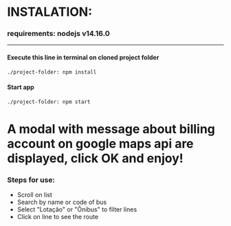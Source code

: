 # INSTALATION:
### requirements: nodejs v14.16.0
***
#### Execute this line in terminal on cloned project folder
<pre><code>./project-folder: npm install
</code></pre>

#### Start app
<pre><code>./project-folder: npm start</code></pre>

# A modal with message about billing account on google maps api are displayed, click OK and enjoy!

### Steps for use:
* Scroll on list
* Search by name or code of bus
* Select "Lotação" or "Ônibus" to filter lines
* Click on line to see the route
